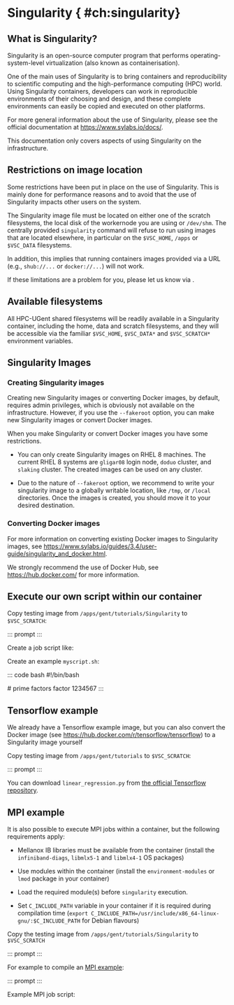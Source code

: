 # Singularity { #ch:singularity}

## What is Singularity?

Singularity is an open-source computer program that performs
operating-system-level virtualization (also known as containerisation).

One of the main uses of Singularity is to bring containers and
reproducibility to scientific computing and the high-performance
computing (HPC) world. Using Singularity containers, developers can work
in reproducible environments of their choosing and design, and these
complete environments can easily be copied and executed on other
platforms.

For more general information about the use of Singularity, please see
the official documentation at <https://www.sylabs.io/docs/>.

This documentation only covers aspects of using Singularity on the
infrastructure.

## Restrictions on image location

Some restrictions have been put in place on the use of Singularity. This
is mainly done for performance reasons and to avoid that the use of
Singularity impacts other users on the system.

The Singularity image file must be located on either one of the scratch
filesystems, the local disk of the workernode you are using or
`/dev/shm`. The centrally provided `singularity` command will refuse to
run using images that are located elsewhere, in particular on the
`$VSC_HOME`, `/apps` or `$VSC_DATA` filesystems.

In addition, this implies that running containers images provided via a
URL (e.g., `shub://...` or `docker://...`) will not work.

If these limitations are a problem for you, please let us know via .

## Available filesystems

All HPC-UGent shared filesystems will be readily available in a
Singularity container, including the home, data and scratch filesystems,
and they will be accessible via the familiar `$VSC_HOME`, `$VSC_DATA*`
and `$VSC_SCRATCH*` environment variables.

## Singularity Images

### Creating Singularity images

Creating new Singularity images or converting Docker images, by default,
requires admin privileges, which is obviously not available on the
infrastructure. However, if you use the `--fakeroot` option, you can
make new Singularity images or convert Docker images.

When you make Singularity or convert Docker images you have some
restrictions.

-   You can only create Singularity images on RHEL 8 machines. The
    current RHEL 8 systems are `gligar08` login node, `doduo` cluster,
    and `slaking` cluster. The created images can be used on any
    cluster.

-   Due to the nature of `--fakeroot` option, we recommend to write your
    singularity image to a globally writable location, like `/tmp`, or
    `/local` directories. Once the images is created, you should move it
    to your desired destination.

### Converting Docker images

For more information on converting existing Docker images to Singularity
images, see
<https://www.sylabs.io/guides/3.4/user-guide/singularity_and_docker.html>.

We strongly recommend the use of Docker Hub, see
<https://hub.docker.com/> for more information.

## Execute our own script within our container

Copy testing image from `/apps/gent/tutorials/Singularity` to
`$VSC_SCRATCH`:

::: prompt
:::

Create a job script like:

Create an example `myscript.sh`:

::: code
bash #!/bin/bash

\# prime factors factor 1234567
:::

## Tensorflow example

We already have a Tensorflow example image, but you can also convert the
Docker image (see <https://hub.docker.com/r/tensorflow/tensorflow>) to a
Singularity image yourself

Copy testing image from `/apps/gent/tutorials` to `$VSC_SCRATCH`:

::: prompt
:::

You can download `linear_regression.py` from [the official Tensorflow
repository](https://github.com/tensorflow/tensorflow/blob/r1.12/tensorflow/examples/get_started/regression/linear_regression.py).

## MPI example

It is also possible to execute MPI jobs within a container, but the
following requirements apply:

-   Mellanox IB libraries must be available from the container (install
    the `infiniband-diags`, `libmlx5-1` and `libmlx4-1` OS packages)

-   Use modules within the container (install the `environment-modules`
    or `lmod` package in your container)

-   Load the required module(s) before `singularity` execution.

-   Set `C_INCLUDE_PATH` variable in your container if it is required
    during compilation time
    (`export C_INCLUDE_PATH=/usr/include/x86_64-linux-gnu/:$C_INCLUDE_PATH`
    for Debian flavours)

Copy the testing image from `/apps/gent/tutorials/Singularity` to
`$VSC_SCRATCH`

::: prompt
:::

For example to compile an [MPI
example](https://github.com/open-mpi/ompi/blob/master/examples/ring_c.c):

::: prompt
:::

Example MPI job script:

